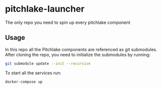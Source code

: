 # pitchlake-launcher
The only repo you need to spin up every pitchlake component

## Usage

In this repo all the Pitchlake components are referenced as git submodules.
After cloning the repo, you need to initialize the submodules by running:
```bash
git submodule update --init --recursive
```

To start all the services run:
```bash
docker-compose up
```

